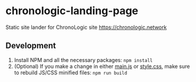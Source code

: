 # chronologic-landing-page
Static site lander for ChronoLogic site
https://chronologic.network 

## Development
1. Install NPM and all the necessary packages:
`npm install`
2. (Optional) If you make a change in either [main.js](js/src/main.js) or [style.css](css/src/main.js), make sure to rebuild JS/CSS minified files:
`npm run build`
